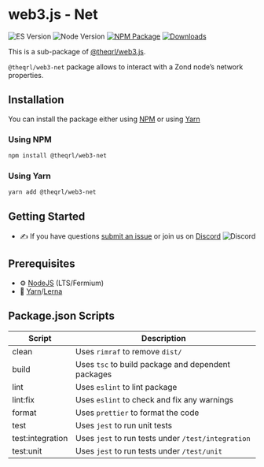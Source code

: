 
# web3.js - Net

![ES Version](https://img.shields.io/badge/ES-2020-yellow)
![Node Version](https://img.shields.io/badge/node-18.x-green)
[![NPM Package](https://img.shields.io/npm/v/@theqrl/web3-net)](https://www.npmjs.com/package/@theqrl/web3-net)
[![Downloads](https://img.shields.io/npm/v/@theqrl/web3-net)](https://www.npmjs.com/package/@theqrl/web3-net)

This is a sub-package of [@theqrl/web3.js](https://github.com/theqrl/web3.js).

`@theqrl/web3-net` package allows to interact with a Zond node’s network properties.

## Installation

You can install the package either using [NPM](https://www.npmjs.com/package/@theqrl/web3-net) or using [Yarn](https://yarnpkg.com/package/@theqrl/web3-net)

### Using NPM

```bash
npm install @theqrl/web3-net
```

### Using Yarn

```bash
yarn add @theqrl/web3-net
```

## Getting Started

-   :writing_hand: If you have questions [submit an issue](https://github.com/theqrl/web3.js/issues/new) or join us on [Discord](https://theqrl.org/discord)
    ![Discord](https://img.shields.io/discord/357604137204056065.svg?label=Discord&logo=discord)

## Prerequisites

-   :gear: [NodeJS](https://nodejs.org/) (LTS/Fermium)
-   :toolbox: [Yarn](https://yarnpkg.com/)/[Lerna](https://lerna.js.org/)

## Package.json Scripts

| Script           | Description                                        |
| ---------------- | -------------------------------------------------- |
| clean            | Uses `rimraf` to remove `dist/`                    |
| build            | Uses `tsc` to build package and dependent packages |
| lint             | Uses `eslint` to lint package                      |
| lint:fix         | Uses `eslint` to check and fix any warnings        |
| format           | Uses `prettier` to format the code                 |
| test             | Uses `jest` to run unit tests                      |
| test:integration | Uses `jest` to run tests under `/test/integration` |
| test:unit        | Uses `jest` to run tests under `/test/unit`        |

[docs]: https://docs.theqrl.org/
[repo]: https://github.com/theqrl/web3.js/tree/main/packages/web3-net
[npm-image]: https://img.shields.io/github/package-json/v/theqrl/web3.js/main?filename=packages%2Fweb3-net%2Fpackage.json
[npm-url]: https://npmjs.org/package/@theqrl/web3-net
[downloads-image]: https://img.shields.io/npm/dm/@theqrl/web3-net?label=npm%20downloads
